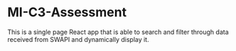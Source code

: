 # MI-C3-Assessment
This is a single page React app that is able to search and filter through data received from SWAPI and dynamically display it. 
